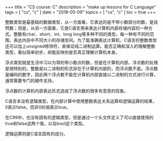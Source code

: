 +++
title = "CS course: C"
description = "make up lessons for C Language"
tags = [
    "cs",
    "c"
]
date = "2018-05-09"
topics = [ 
    "cs",
    "c"
]
toc = true
+++


整数类型是最基础的数据类型，从一方面看，它表达的是不带小数部分的数，是自然数；但是，从另一方面看，它是C语言用来表达计算机内部存储内容的一种方式。整数有char、short、int、long long等多种不同的类型，每一种有不同的范围，表达内存中不同大小的存储空间。为了能准确表达计算机，C语言的整数类型还可以加上unsigned修饰符，来保证纯二进制运算。能否正确和深入的理解整数类型，看似简单初步，却能反映你是否真正理解计算机本身。



浮点类型就是生活中习以为常的带小数点的数，但是在计算机内部，浮点数的处理是很特别的。整数是以二进制的形式存在于计算机内部的，而浮点数不是。浮点数是编码的数字，因此两个浮点数不能在计算机内部直接以二进制的方式进行计算，通常需要专门的硬件支持。

浮点数的计算机内部表达形式造成了浮点数的很多有意思的现象。

C语言本没有逻辑类型，在内部计算中使用整数表达关系运算和逻辑运算的结果，0表示false，而非0的值表示true。

在C99中，也没有固有的逻辑类型，但是通过一个头文件定义了可以直接使用的true和false这两个值，以及bool这个类型。

逻辑运算则是C语言固有的成分。